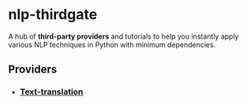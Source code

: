 # nlp-thirdgate

A hub of **third-party providers** and tutorials to help you instantly apply various NLP techniques in Python with minimum dependencies.

## Providers

* ### [Text-translation](text-translation)
